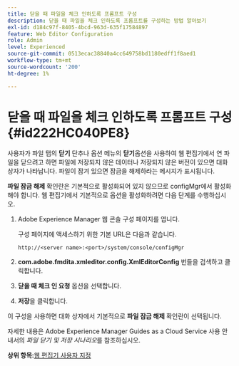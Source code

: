 ```yaml
---
title: 닫을 때 파일을 체크 인하도록 프롬프트 구성
description: 닫을 때 파일을 체크 인하도록 프롬프트를 구성하는 방법 알아보기
exl-id: d184c97f-8405-4bcd-963d-635f17584897
feature: Web Editor Configuration
role: Admin
level: Experienced
source-git-commit: 0513ecac38840a4cc649758bd1180edff1f8aed1
workflow-type: tm+mt
source-wordcount: '200'
ht-degree: 1%

---
```


# 닫을 때 파일을 체크 인하도록 프롬프트 구성 {#id222HC040PE8}

사용자가 파일 탭의 **닫기** 단추나 옵션 메뉴의 **닫기**&#x200B;옵션을 사용하여 웹 편집기에서 연 파일을 닫으려고 하면 파일에 저장되지 않은 데이터나 저장되지 않은 버전이 있으면 대화 상자가 나타납니다. 파일이 잠겨 있으면 잠금을 해제하라는 메시지가 표시됩니다.

**파일 잠금 해제** 확인란은 기본적으로 활성화되어 있지 않으므로 configMgr에서 활성화해야 합니다. 웹 편집기에서 기본적으로 옵션을 활성화하려면 다음 단계를 수행하십시오.

1. Adobe Experience Manager 웹 콘솔 구성 페이지를 엽니다.

   구성 페이지에 액세스하기 위한 기본 URL은 다음과 같습니다.

   ```http
   http://<server name>:<port>/system/console/configMgr
   ```

1. **com.adobe.fmdita.xmleditor.config.XmlEditorConfig** 번들을 검색하고 클릭합니다.

1. **닫을 때 체크 인 요청** 옵션을 선택합니다.

1. **저장**&#x200B;을 클릭합니다.


이 구성을 사용하면 대화 상자에서 기본적으로 **파일 잠금 해제** 확인란이 선택됩니다.

자세한 내용은 Adobe Experience Manager Guides as a Cloud Service 사용 안내서의 *파일 닫기 및 저장 시나리오*&#x200B;를 참조하십시오.

**상위 항목:**&#x200B;[&#x200B;웹 편집기 사용자 지정](conf-web-editor.md)
